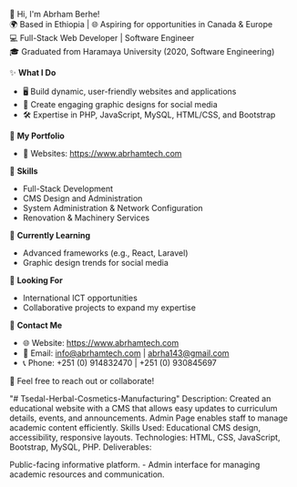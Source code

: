 👋 Hi, I'm Abrham Berhe!  
🌍 Based in Ethiopia | 🌐 Aspiring for opportunities in Canada & Europe  
💻 Full-Stack Web Developer | Software Engineer  
🎓 Graduated from Haramaya University (2020, Software Engineering)  

✨ **What I Do**  
- 🖥️ Build dynamic, user-friendly websites and applications  
- 🎨 Create engaging graphic designs for social media  
- 🛠️ Expertise in PHP, JavaScript, MySQL, HTML/CSS, and Bootstrap  

📂 **My Portfolio**  
- 🌟 Websites: https://www.abrhamtech.com 

📌 **Skills**  
- Full-Stack Development  
- CMS Design and Administration  
- System Administration & Network Configuration  
- Renovation & Machinery Services  

🌱 **Currently Learning**  
- Advanced frameworks (e.g., React, Laravel)  
- Graphic design trends for social media  

🚀 **Looking For**  
- International ICT opportunities  
- Collaborative projects to expand my expertise  

📧 **Contact Me**  
- 🌐 Website: https://www.abrhamtech.com
- 📩 Email: info@abrhamtech.com | abrha143@gmail.com  
- 📞 Phone: +251 (0) 914832470 | +251 (0) 930845697

💬 Feel free to reach out or collaborate!  


"# Tsedal-Herbal-Cosmetics-Manufacturing" 
Description: Created an educational website with a CMS that allows easy updates to curriculum details, events, and announcements. Admin Page enables staff to manage academic content efficiently. Skills Used: Educational CMS design, accessibility, responsive layouts. 
Technologies: HTML, CSS, JavaScript, Bootstrap, MySQL, PHP. Deliverables:

Public-facing informative platform.
    - Admin interface for managing academic resources and communication.
